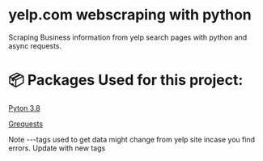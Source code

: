 # yelp.com webscraping with python
Scraping Business information from yelp search pages with python and async requests.

# :package: Packages Used for this project:

[Pyton 3.8](https://www.python.org)

[Grequests](https://pypi.org/project/grequests/)

Note
 ---tags used to get data might change from yelp site incase you find errors. Update with new tags
